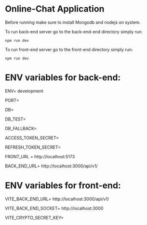 # Online-Chat Application

Before running make sure to install Mongodb and nodejs on system.

To run back-end server go to the back-end-end directory simply run:

    npm run dev

To run front-end server go to the front-end directory simply run:

    npm run dev

# ENV variables for back-end:

ENV= development

PORT=

DB=

DB_TEST=

DB_FALLBACK=

ACCESS_TOKEN_SECRET=

REFRESH_TOKEN_SECRET=

FRONT_URL = http://localhost:5173

BACK_END_URL= http://localhost:3000/api/v1/

# ENV variables for front-end:
VITE_BACK_END_URL= http://localhost:3000/api/v1/

VITE_BACK_END_SOCKET= http://localhost:3000

VITE_CRYPTO_SECRET_KEY=
